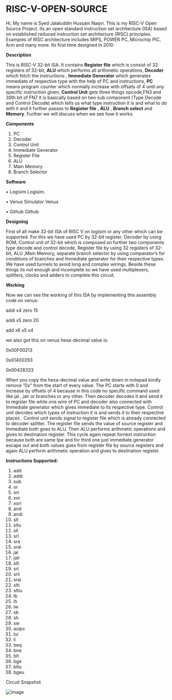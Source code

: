 # RISC-V-OPEN-SOURCE
Hi,
My name is Syed Jalaluddin Hussain Naqvi. This is my RISC-V Open Source Project. Its an open standard instruction set architecture (ISA) based on established reduced instruction set architecture (RISC) principles. Examples of RISC architecture includes MIPS, POWER PC, Microchip PIC, Arm and many more. Its first time designed in 2010 


**Description**

This is RISC-V  32-bit ISA. It contains **Register file** which is consist of 32 registers of 32-bit, **ALU** which performs all arithmetic operations, **Decoder** which fetch the instructions , **Immediate Generator** which generates immediate of respective type  with the help of PC and instructions,  **PC** means program counter which normally increase with offsets of 4 until any specific instruction given, **Control  Unit** gets three things opcode,FN3 and 30th bit of FN7 it is basically based on two sub component (Type Decode and Control Decode) which tells us what type instruction it is and what to do with it and it further passes to **Register file** , **ALU**  , **Branch select** and  **Memory**. Further we will discuss when we see how it works.


**Components**

1.	PC
2.	Decoder
3.	Control Unit
4.	Immediate Generator
5.	Register File
6.	ALU
7.	Main Memory
8.	Branch Selector


**Software**

•	Logisim   Logisim.

•	Venus  Simulator Venus

•	Github Github


**Designing**

First of all make 32-bit ISA of RISC V on logisim or any other which can be supported.  For this we have used PC by 32-bit register, Decoder by using ROM, Control unit of 32-bit which is composed on further two components type decode and control decode, Register file by using 32 registers of 32-bit, ALU ,Main Memory, separate branch selector by using comparator’s for conditions of branches and Immediate generator  for their respective types. We have used tunnels to avoid long and complex wirings. Beside these things its not enough and incomplete so we have used multiplexers, splitters, clocks and adders to complete this circuit. 


**Working**

Now we can see the working of this ISA by implementing this assembly code on venus:

addi x4 zero 15

addi x5 zero 20

add x6 x5 x4

we also got this on venus  hexa-decimal value is:

0x00F00213

0x01400293

0x00428333

When you copy the hexa-decimal value and write down in notepad kindly remove ”0x” from the start of every value.
The PC starts with 0 and increase by offsets of 4 because in this code no specific command used like jal , jalr or branches or any other.  Then decoder decodes it and send it to register file while one wire of PC and decoder also connected with Immediate generator which gives immediate to its respective type. Control unit deicides which types of instruction it is and sends it to their respective places . Control unit sends signal to register file which is already connected to decoder splitter. The register file sends the value of source register and Immediate both  goes to ALU. Then ALU performs arithmetic operations and gives to destination register. This cycle again repeat fornext instruction because both are same tpe and for third one just immediate generator escape out and both values goes from register file by source registers and again ALU perform arithmetic operation and gives to destination register.


**Instructions Supported:**
1.	add
2.	addi
3.	sub
4.	or
5.	ori
6.	xor
7.	xori
8.	and
9.	andi
10.	slt
11.	sltu
12.	sll
13.	srl
14.	sra
15.	srai
16.	jal
17.	jalr
18.	slli
19.	srl
20.	srli
21.	srai
22.	slti
23.	sltiu
24.	lb
25.	lh
26.	lw
27.	sb
28.	sh
29.	sw
30.	auipc
31.	lui
32.	li
33.	beq
34.	bne
35.	blt
36.	bge
37.	bltu
38.	bgeu


Circuit Snapshot
 
![image](https://user-images.githubusercontent.com/81650320/113493504-39a7d500-94f9-11eb-858d-8dc96dd7ae74.png)

